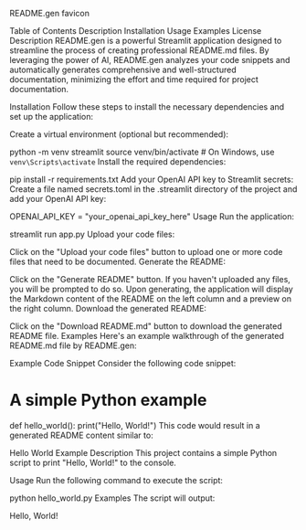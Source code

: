 README.gen
favicon

Table of Contents
Description
Installation
Usage
Examples
License
Description
README.gen is a powerful Streamlit application designed to streamline the process of creating professional README.md files. By leveraging the power of AI, README.gen analyzes your code snippets and automatically generates comprehensive and well-structured documentation, minimizing the effort and time required for project documentation.

Installation
Follow these steps to install the necessary dependencies and set up the application:

Create a virtual environment (optional but recommended):

python -m venv streamlit
source venv/bin/activate  # On Windows, use `venv\Scripts\activate`
Install the required dependencies:

pip install -r requirements.txt
Add your OpenAI API key to Streamlit secrets: Create a file named secrets.toml in the .streamlit directory of the project and add your OpenAI API key:

OPENAI_API_KEY = "your_openai_api_key_here"
Usage
Run the application:

streamlit run app.py
Upload your code files:

Click on the "Upload your code files" button to upload one or more code files that need to be documented.
Generate the README:

Click on the "Generate README" button. If you haven't uploaded any files, you will be prompted to do so.
Upon generating, the application will display the Markdown content of the README on the left column and a preview on the right column.
Download the generated README:

Click on the "Download README.md" button to download the generated README file.
Examples
Here's an example walkthrough of the generated README.md file by README.gen:

Example Code Snippet
Consider the following code snippet:

# A simple Python example
def hello_world():
    print("Hello, World!")
This code would result in a generated README content similar to:

Hello World Example
Description
This project contains a simple Python script to print "Hello, World!" to the console.

Usage
Run the following command to execute the script:

python hello_world.py
Examples
The script will output:

Hello, World!
